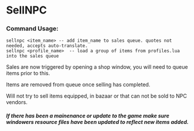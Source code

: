 # SellNPC

### Command Usage:
```
sellnpc <item_name> -- add item_name to sales queue. quotes not needed, accepts auto-translate. 
sellnpc <profile_name>  -- load a group of items from profiles.lua into the sales queue
```
Sales are now triggered by opening a shop window, you will need to queue items prior to this.

Items are removed from queue once selling has completed.

Will not try to sell items equipped, in bazaar or that can not be sold to NPC vendors.

##### If there has been a mainenance or update to the game make sure windowers resource files have been updated to reflect new items added.